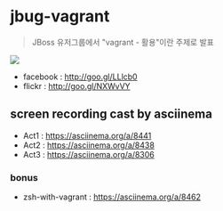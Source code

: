 jbug-vagrant
============

> JBoss 유저그룹에서 "vagrant - 활용"이란 주제로 발표

[![](http://farm8.staticflickr.com/7202/13468974154_fd250c6e87_o_d.jpg)](http://www.flickr.com/photos/dkkang1018/13468974154/)

* facebook : http://goo.gl/LLlcb0
* flickr : http://goo.gl/NXWvVY

## screen recording cast by asciinema

* Act1 : https://asciinema.org/a/8441
* Act2 : https://asciinema.org/a/8438
* Act3 : https://asciinema.org/a/8306

### bonus 

* zsh-with-vagrant : https://asciinema.org/a/8462
